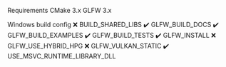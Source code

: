 Requirements
CMake 3.x
GLFW 3.x

Windows build config
❌ BUILD_SHARED_LIBS
✔️ GLFW_BUILD_DOCS
✔️ GLFW_BUILD_EXAMPLES
✔️ GLFW_BUILD_TESTS
✔️ GLFW_INSTALL
❌ GLFW_USE_HYBRID_HPG
❌ GLFW_VULKAN_STATIC
✔️ USE_MSVC_RUNTIME_LIBRARY_DLL